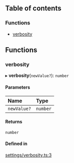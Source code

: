 ## Table of contents

### Functions

- [verbosity](settings.md#verbosity)

## Functions

### verbosity

▸ **verbosity**(`newValue?`): `number`

#### Parameters

| Name | Type |
| :------ | :------ |
| `newValue?` | `number` |

#### Returns

`number`

#### Defined in

[settings/verbosity.ts:3](https://github.com/benallfree/gobot/blob/main/src/settings/verbosity.ts#L3)
